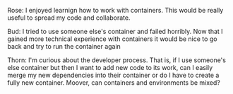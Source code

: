 Rose: I enjoyed learnign how to work with containers. 
This would be really useful to spread my code and collaborate. 

Bud: I tried to use someone else's container and failed horribly. 
Now that I gained more technical experience with containers it would be nice to go back and try to run the container again

Thorn: I'm curious about the developer process. 
That is, if I use someone's else container but then I want to add new code to its work, can I easily merge my new dependencies into their container or do I have to create a fully new container.
Moover, can containers and environments be mixed?
